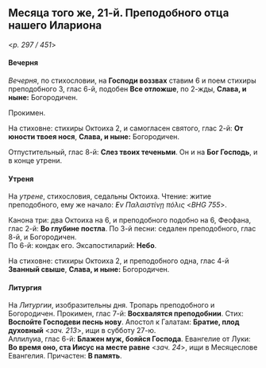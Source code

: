 
## Месяца того же, 21-й. Преподобного отца нашего Илариона  

<*p. 297 / 451*>

#### Вечерня

*Вечерня*, по стихословии, на **Господи воззвах** ставим 6 и поем стихиры преподобного 3, глас 6-й, 
подобен **Все отложше**, по 2-жды, **Слава, и ныне:** Богородичен. 

Прокимен. 

На стиховне: стихиры Октоиха 2, и самогласен святого, глас 2-й: **От юности твоея нося**, 
**Слава, и ныне:** Богородичен.

Отпустительный, глас 8-й: **Слез твоих теченьми**. 
Он и на **Бог Господь**, и в конце утрени.

#### Утреня

На *утрене*, стихословия, седальны Октоиха. Чтение: житие преподобного, ему же начало: 
*̓Εν Παλαιστίνῃ πόλις* <*BHG 755*>. 

Канона три: два Октоиха на 6, и преподобного подобно на 6, Феофана, глас 2-й: **Во глубине постла**. 
По 3-й песни: седален преподобного, глас 8-й, и Богородичен.     
По 6-й: кондак его. 
Эксапостиларий: **Небо**. 

На стиховне: стихиры Октоиха 2, и преподобного одна, глас 4-й **Званный свыше**, 
**Слава, и ныне:** Богородичен. 

#### Литургия

На *Литургии*, изобразительны дня. Тропарь преподобного и Богородичен. 
Прокимен, глас 7-й: **Восхвалятся преподобнии**. Стих: **Воспойте Господеви песнь нову**. 
Апостол к Галатам: **Братие, плод духовный** <*зач. 213*>, ищи в субботу 27-ю.  
Аллилуиа, глас 6-й: **Блажен муж, бояйся Господа**. 
Евангелие от Луки: **Во время оно, ста Иисус на месте равне** <*зач. 24*>, ищи в Месяцеслове Евангелия.
Причастен: **В память**. 
